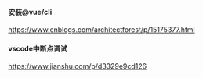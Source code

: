 #### 安装@vue/cli

https://www.cnblogs.com/architectforest/p/15175377.html



#### vscode中断点调试

https://www.jianshu.com/p/d3329e9cd126